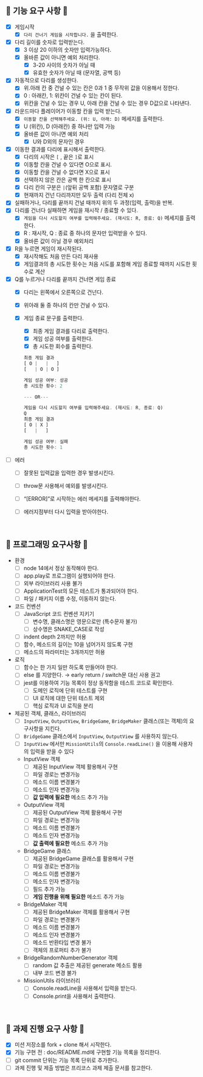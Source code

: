 ## ****🔷 기능 요구 사항 🔷****

- [x]  게임시작
    - [x]  `다리 건너기 게임을 시작합니다.` 을 출력한다.
- [x]  다리 길이를 숫자로 입력받는다.
    - [x]  3 이상 20 이하의 숫자만 입력가능하다.
    - [x]  올바른 값이 아니면 예외 처리한다.
        - [x]  3-20 사이의 숫자가 아닐 때
        - [x]  유효한 숫자가 아닐 때 (문자열, 공백 등)
- [x]  자동적으로 다리를 생성한다.
    - [x]  위.아래 칸 중 건널 수 있는 칸은 0과 1 중 무작위 값을 이용해서 정한다.
    - [x]  0 : 아래칸, 1: 위칸이 건널 수 있는 칸이 된다.
    - [x]  위칸을 건널 수 있는 경우 U, 아래 칸을 건널 수 있는 경우 D값으로 나타낸다.
- [x]  라운드마다 플레이어가 이동할 칸을 입력 받는다.
    - [x]  `이동할 칸을 선택해주세요. (위: U, 아래: D)` 메세지를 출력한다.
    - [x]  U (위칸), D (아래칸) 중 하나만 입력 가능
    - [x]  올바른 값이 아니면 예외 처리
        - [x]  U와 D외의 문자인 경우
- [x]  이동한 결과를 다리에 표시해서 출력한다.
    - [x]  다리의 시작은 `[` ,  끝은 `]`로 표시
    - [x]  이동할 칸을 건널 수 있다면 O으로 표시.
    - [x]  이동할 칸을 건널 수 없다면 X으로 표시
    - [x]  선택하지 않은 칸은 공백 한 칸으로 표시
    - [x]  다리 칸의 구분은 `|`(앞뒤 공백 포함) 문자열로 구분
    - [x]  현재까지 건넌 다리까지만 모두 출력 (다리 전체 x)
- [x]  실패하거나, 다리를 끝까지 건널 때까지 위의 두 과정(입력, 출력)을 반복.
- [x]  다리를 건너다 실패하면 게임을 재시작 / 종료할 수 있다.
    - [x]  `게임을 다시 시도할지 여부를 입력해주세요. (재시도: R, 종료: Q)` 메세지를 출력한다.
    - [x]  R : 재시작, Q : 종료 중 하나의 문자만 입력받을 수 있다.
    - [x]  올바른 값이 아닐 경우 예외처리
- [x]  R을 누르면 게임이 재시작된다.
    - [x]  재시작해도 처음 만든 다리 재사용
    - [x]  게임결과의 총 시도한 횟수는 처음 시도를 포함해 게임 종료할 때까지 시도한 횟수로 계산
- [x]  Q를 누르거나 다리를 끝까지 건너면 게임 종료
    - [x]  다리는 왼쪽에서 오른쪽으로 건넌다.
    - [x]  위아래 둘 중 하나의 칸만 건널 수 있다.
    - [x]  게임 종료 문구를 출력한다.
        - [x]  최종 게임 결과를 다리로 출력한다.
        - [x]  게임 성공 여부를 출력한다.
        - [x]  총 시도한 회수를 출력한다.
        
        ```jsx
        최종 게임 결과
        [ O |   |   ]
        [   | O | O ]
        
        게임 성공 여부: 성공
        총 시도한 횟수: 2
        
        --- OR---
        
        게임을 다시 시도할지 여부를 입력해주세요. (재시도: R, 종료: Q)
        Q
        최종 게임 결과
        [ O | X ]
        [   |   ]
        
        게임 성공 여부: 실패
        총 시도한 횟수: 1
        ```
        

- [ ]  에러
    - [ ]  잘못된 입력값을 입력한 경우 발생시킨다.
    - [ ]  throw문 사용해서 예외를 발생시킨다.
    - [ ]  “[ERROR]”로 시작하는 에러 메세지를 출력해야한다.
    - [ ]  에러지점부터 다시 입력을 받아야한다.
    
    
 <br />

## ****🔷 프로그래밍 요구사항 🔷****

- 환경
    - [ ]  node 14에서 정상 동작해야 한다.
    - [ ]  app.play로 프로그램이 실행되어야 한다.
    - [ ]  외부 라이브러리 사용 불가
    - [ ]  ApplicationTest의 모든 테스트가 통과되어야 한다.
    - [ ]  파일 / 패키지 이름 수정, 이동하지 않는다.
- 코드 컨벤션
    - [ ]  JavaScript 코드 컨벤션 지키기
        - [ ]  변수명, 클래스명은 영문으로만 (특수문자 불가)
        - [ ]  상수명은 SNAKE_CASE로 작성
    - [ ]  indent depth 2까지만 허용
    - [ ]  함수, 메소드의 길이는 10을 넘어가지 않도록 구현
    - [ ]  메소드의 파라미터는 3개까지만 허용
- 로직
    - [ ]  함수는 한 가지 일만 하도록 만들어야 한다.
    - [ ]  else 를 지양한다. → early return / switch문 대신 사용 권고
    - [ ]  jest를 이용하여 기능 목록이 정상 동작함을 테스트 코드로 확인한다.
        - [ ]  도메인 로직에 단위 테스트를 구현
        - [ ]  UI 로직에 대한 단위 테스트 제외
        - [ ]  핵심 로직과 UI 로직을 분리
- 제공된 객체, 클래스, 라이브러리
    - [ ]  `InputView`, `OutputView`, `BridgeGame`, `BridgeMaker` 클래스(또는 객체)의 요구사항을 지킨다.
    - [ ]  `BridgeGame` 클래스에서 `InputView`, `OutputView` 를 사용하지 않는다.
    - [ ]  `InputView` 에서만 `MissionUtils`의 `Console.readLine()` 을 이용해 사용자의 입력을 받을 수 있다
    - InputView 객체
        - [ ]  제공된 InputView 객체 활용해서 구현
        - [ ]  파일 경로는 변경가능
        - [ ]  메소드 이름 변경불가
        - [ ]  메소드 인자 변경가능
        - [ ]  **값 입력에 필요한** 메소드 추가 가능
    - OutputView 객체
        - [ ]  제공된 OutputView 객체 활용해서 구현
        - [ ]  파일 경로는 변경가능
        - [ ]  메소드 이름 변경불가
        - [ ]  메소드 인자 변경가능
        - [ ]  **값 출력에 필요한** 메소드 추가 가능
    - BridgeGame 클래스
        - [ ]  제공된 BridgeGame 클래스를 활용해서 구현
        - [ ]  파일 경로는 변경가능
        - [ ]  메소드 이름 변경불가
        - [ ]  메소드 인자 변경가능
        - [ ]  필드 추가 가능
        - [ ]  **게임 진행을 위해 필요한** 메소드 추가 가능
    - BridgeMaker 객체
        - [ ]  제공된 BridgeMaker 객체를 활용해서 구현
        - [ ]  파일 경로는 변경불가
        - [ ]  메소드 이름 변경불가
        - [ ]  메소드 인자 변경불가
        - [ ]  메소드 반환타입 변경 불가
        - [ ]  객체의 프로퍼티 추가 불가
    - BridgeRandomNumberGenerator 객체
        - [ ]  random 값 추출은 제공된 generate 메소드 활용
        - [ ]  내부 코드 변경 불가
    - MissionUtils 라이브러리
        - [ ]  Console.readLine을 사용해서 입력을 받는다.
        - [ ]  Console.print을 사용해서 출력한다.
        
<br />

## **🔷 과제 진행 요구 사항 🔷**

- [x]  미션 저장소를 fork + clone 해서 시작한다.
- [x]  기능 구현 전 : doc/README.md에 구현할 기능 목록을 정리한다.
- [ ]  git commit 단위는 기능 목록 단위로 추가한다.
- [ ]  과제 진행 및 제출 방법은 프리코스 과제 제출 문서를 참고한다.